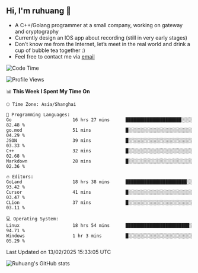 ## Hi, I'm ruhuang 👋

- A C++/Golang programmer at a small company, working on gateway and cryptography
- Currently design an IOS app about recording (still in very early stages)
- Don’t know me from the Internet, let’s meet in the real world and drink a cup of bubble tea together :)
- Feel free to contact me via [email](mailto:ruhuang2001@gmail.com)
<!--START_SECTION:waka-->
![Code Time](http://img.shields.io/badge/Code%20Time-297%20hrs%2037%20mins-blue)

![Profile Views](http://img.shields.io/badge/Profile%20Views-0-blue)

📊 **This Week I Spent My Time On** 

```text
🕑︎ Time Zone: Asia/Shanghai

💬 Programming Languages: 
Go                       16 hrs 27 mins      █████████████████████░░░░   82.48 % 
go.mod                   51 mins             █░░░░░░░░░░░░░░░░░░░░░░░░   04.29 % 
JSON                     39 mins             █░░░░░░░░░░░░░░░░░░░░░░░░   03.33 % 
C++                      32 mins             █░░░░░░░░░░░░░░░░░░░░░░░░   02.68 % 
Markdown                 28 mins             █░░░░░░░░░░░░░░░░░░░░░░░░   02.36 % 

🔥 Editors: 
GoLand                   18 hrs 38 mins      ███████████████████████░░   93.42 % 
Cursor                   41 mins             █░░░░░░░░░░░░░░░░░░░░░░░░   03.47 % 
CLion                    37 mins             █░░░░░░░░░░░░░░░░░░░░░░░░   03.11 % 

💻 Operating System: 
Linux                    18 hrs 54 mins      ████████████████████████░   94.71 % 
Windows                  1 hr 3 mins         █░░░░░░░░░░░░░░░░░░░░░░░░   05.29 % 
```


 Last Updated on 13/02/2025 15:33:05 UTC
<!--END_SECTION:waka-->

![Ruhuang's GitHub stats](https://github-readme-stats.vercel.app/api?username=ruhuang2001&count_private=true&hide_title=true&show_icons=true&theme=vue)

